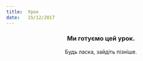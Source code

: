 ```yaml
---
title:  Урок
date:   15/12/2017
---
```


### <center>Ми готуємо цей урок.</center>
<center>Будь ласка, зайдіть пізніше.</center>
